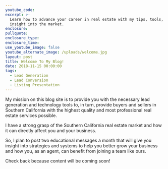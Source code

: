 ```yaml
---
youtube_code:
excerpt: >-
  Learn how to advance your career in real estate with my tips, tools, and
  insight into the market.
enclosure:
pullquote:
enclosure_type:
enclosure_time:
use_youtube_image: false
youtube_alternate_image: /uploads/welcome.jpg
layout: post
title: Welcome To My Blog!
date: 2018-11-15 00:00:00
tags:
  - Lead Generation
  - Lead Conversion
  - Listing Presentation
---
```


My mission on this blog site is to provide you with the necessary lead generation and technology tools to, in turn, provide buyers and sellers in Southern California with the highest quality and most professional real estate services possible. 

I have a strong grasp of the Southern California real estate market and how it can directly affect you and your business.

So, I plan to post two educational messages a month that will give you insight into strategies and systems to help you better grow your business and how you, as an agent, can benefit from joining a team like ours.

Check back because content will be coming soon!